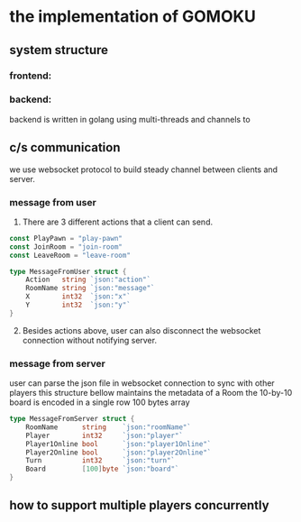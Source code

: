 # the implementation of GOMOKU

## system structure

### frontend:

### backend:

backend is written in golang using multi-threads and channels to

## c/s communication

we use websocket protocol to build steady channel between clients and server.

### message from user

1. There are 3 different actions that a client can send.

```go
const PlayPawn = "play-pawn"
const JoinRoom = "join-room"
const LeaveRoom = "leave-room"

type MessageFromUser struct {
	Action   string `json:"action"`
	RoomName string `json:"message"`
	X        int32  `json:"x"`
	Y        int32  `json:"y"`
}
```

2. Besides actions above, user can also disconnect the websocket connection without notifying server.

### message from server

user can parse the json file in websocket connection to sync with other players
this structure bellow maintains the metadata of a Room
the 10-by-10 board is encoded in a single row 100 bytes array

```go
type MessageFromServer struct {
	RoomName      string    `json:"roomName"`
	Player        int32     `json:"player"`
	Player1Online bool      `json:"player1Online"`
	Player2Online bool      `json:"player2Online"`
	Turn          int32     `json:"turn"`
	Board         [100]byte `json:"board"`
}
```

## how to support multiple players concurrently
